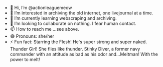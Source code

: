 - 👋 Hi, I’m @actionleaguemeow
- 👀 I’m interested in archiving the old internet, one livejournal at a time.
- 🌱 I’m currently learning webscraping and archiving.
- 💞️ I’m looking to collaborate on nothing. I fear human contact.
- 📫 How to reach me ...see above.
- 😄 Pronouns: she/her
- ⚡ Fun fact: Starring the Flesh! He's super strong and super naked. Thunder Girl! She flies like thunder. Stinky Diver, a former navy commander with an attitude as bad as his odor and...Meltman! With the power to melt!

<!---
actionleaguemeow/actionleaguemeow is a ✨ special ✨ repository because its `README.md` (this file) appears on your GitHub profile.
You can click the Preview link to take a look at your changes.
--->
